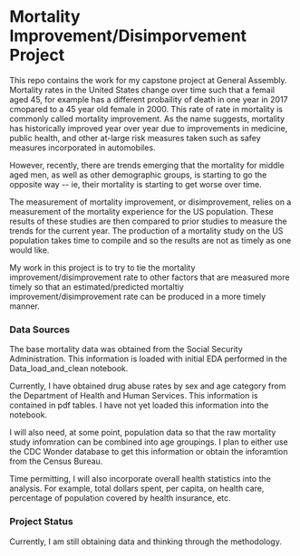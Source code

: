 # Mortality Improvement/Disimporvement Project
This repo contains the work for my capstone project at General Assembly.  Mortality rates in the United States change over time such that a femail aged 45, for example has a different probaility of death in one year in 2017 cmopared to a 45 year old female in 2000.  This rate of rate in mortality is commonly called mortality improvement.  As the name suggests, mortality has historically improved year over year due to improvements in medicine, public health, and other at-large risk measures taken such as safey measures incorporated in automobiles.   

However, recently, there are trends emerging that the mortality for middle aged men, as well as other demographic groups, is starting to go the opposite way -- ie, their mortality is starting to get worse over time.  

The measurement of mortality improvement, or disimprovement, relies on a measurement of the mortality experience for the US population.  These results of these studies are then compared to prior studies to measure the trends for the current year.  The production of a mortality study on the US population takes time to compile and so the results are not as timely as one would like.  

My work in this project is to try to tie the mortality improvement/disimprovement rate to other factors that are measured more timely so that an estimated/predicted mortaltiy improvement/disimprovement rate can be produced in a more timely manner.  

### Data Sources
The base mortality data was obtained from the Social Security Administration.  This information is loaded with initial EDA performed in the Data_load_and_clean notebook.

Currently, I have obtained drug abuse rates by sex and age category from the Department of Health and Human Services.  This information is contained in pdf tables.  I have not yet loaded this information into the notebook.  

I will also need, at some point, population data so that the raw mortality study infomration can be combined into age groupings.  I plan to either use the CDC Wonder database to get this information or obtain the inforamtion from the Census Bureau.  

Time permitting, I will also incorporate overall health statistics into the analysis.  For example, total dollars spent, per capita, on health care, percentage of population covered by health insurance, etc.  


### Project Status
Currently, I am still obtaining data and thinking through the methodology.  
